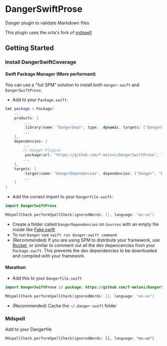 # DangerSwiftProse

Danger plugin to validate Markdown files

This plugin uses the orta's fork of [mdspell](https://github.com/orta/node-markdown-spellcheck)

## Getting Started

### Install DangerSwiftCoverage
#### Swift Package Manager (More performant)
You can use a "full SPM" solution to install both `danger-swift` and `DangerSwiftProse`.

- Add to your `Package.swift`:

```swift
let package = Package(
    ...
    products: [
        ...
        .library(name: "DangerDeps", type: .dynamic, targets: ["DangerDependencies"]), // dev
        ...
    ],
    dependencies: [
        ...
        // Danger Plugins
        .package(url: "https://github.com/f-meloni/DangerSwiftProse", from: "0.1.0") // dev
        ...
    ],
    targets: [
        .target(name: "DangerDependencies", dependencies: ["Danger", "DangerSwiftProse"]), // dev
        ...
    ]
)
```

- Add the correct import to your `Dangerfile.swift`:
```swift
import DangerSwiftProse

MdspellCheck.performSpellCheck(ignoredWords: [], language: "en-us")
```

- Create a folder called `DangerDependencies` on `Sources` with an empty file inside like [Fake.swift](Sources/DangerDependencies/Fake.swift)
- To run `Danger` use `swift run danger-swift command`
- (Recommended) If you are using SPM to distribute your framework, use [Rocket](https://github.com/f-meloni/Rocket), or similar to comment out all the dev depencencies from your `Package.swift`.
This prevents the dev dependencies to be downloaded and compiled with your framework.

#### Marathon
- Add this to your `Dangerfile.swift`

```swift
import DangerSwiftProse // package: https://github.com/f-meloni/DangerSwiftProse

MdspellCheck.performSpellCheck(ignoredWords: [], language: "en-us")
```

- (Recommended) Cache the `~/.danger-swift` folder

### Mdspell

Add to your Dangerfile

```
MdspellCheck.performSpellCheck(ignoredWords: [], language: "en-us")
```
